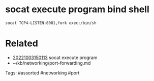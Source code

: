 # socat execute program bind shell
```bash
socat TCP4-LISTEN:8081,fork exec:/bin/sh
```

# Related
- [20221003150113](/zet/20221003150113/README.md) socat execute program
- ~/kb/networking/port-forwarding.md

Tags:
    #assorted #networking #port
